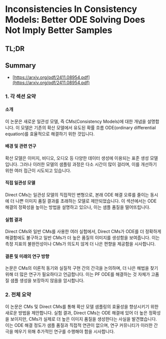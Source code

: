 # Inconsistencies In Consistency Models: Better ODE Solving Does Not Imply Better Samples
## TL;DR
## Summary
- [https://arxiv.org/pdf/2411.08954.pdf](https://arxiv.org/pdf/2411.08954.pdf)

### 1. 각 섹션 요약

#### 소개
이 논문은 새로운 일관성 모델, 즉 CMs(Consistency Models)에 대한 개념을 설명합니다. 이 모델은 기존의 확산 모델에서 유도된 확률 흐름 ODE(ordinary differential equation)를 효율적으로 해결하기 위한 것입니다.

#### 배경 및 관련 연구
확산 모델은 이미지, 비디오, 오디오 등 다양한 데이터 생성에 이용되는 표준 생성 모델입니다. 그러나 이러한 모델의 샘플링 과정은 다소 시간이 많이 걸리며, 이를 개선하기 위한 여러 접근이 시도되고 있습니다.

#### 직접 일관성 모델
Direct CMs는 일관성 모델의 직접적인 변형으로, 본래 ODE 해결 오류를 줄이는 동시에 더 나쁜 이미지 품질 결과를 초래하는 모델로 제안되었습니다. 이 섹션에서는 ODE 해결의 정확성을 높이는 방법을 설명하고 있으나, 이는 샘플 품질을 떨어뜨립니다.

#### 실험 결과
Direct CMs와 일반 CMs를 사용한 여러 실험에서, Direct CMs가 ODE를 더 정확하게 해결함에도 불구하고 일반 CMs가 더 높은 품질의 이미지를 생성함을 보여줍니다. 이는 측정 지표의 불완전성이나 CMs가 의도치 않게 더 나은 편향을 제공함을 시사합니다.

#### 결론 및 미래의 연구 방향
논문은 CMs의 이론적 동기와 실질적 구현 간의 간극을 논의하며, 더 나은 해법을 찾기 위해 더 많은 연구가 필요하다고 언급합니다. 이는 PF ODE를 해결하는 것 자체가 고품질 샘플 생성을 보장하지 않음을 암시합니다.

### 2. 전체 요약
이 논문은 CMs 및 Direct CMs를 통해 확산 모델 샘플링의 효율성을 향상시키기 위한 새로운 방법을 제안합니다. 실험 결과, Direct CMs는 ODE 해결에 있어 더 높은 정확성을 보이지만, CMs가 실제로 더 높은 이미지 품질을 생성한다는 사실을 발견했습니다. 이는 ODE 해결 정도가 샘플 품질과 직접적 연관이 없으며, 연구 커뮤니티가 이러한 간극을 메우기 위해 추가적인 연구를 수행해야 함을 시사합니다.